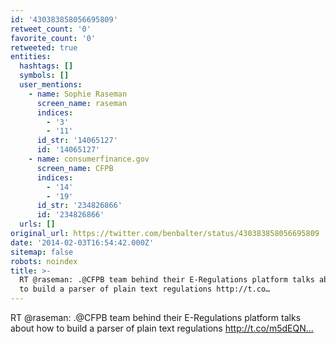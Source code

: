 ```yaml
---
id: '430383858056695809'
retweet_count: '0'
favorite_count: '0'
retweeted: true
entities:
  hashtags: []
  symbols: []
  user_mentions:
    - name: Sophie Raseman
      screen_name: raseman
      indices:
        - '3'
        - '11'
      id_str: '14065127'
      id: '14065127'
    - name: consumerfinance.gov
      screen_name: CFPB
      indices:
        - '14'
        - '19'
      id_str: '234826866'
      id: '234826866'
  urls: []
original_url: https://twitter.com/benbalter/status/430383858056695809
date: '2014-02-03T16:54:42.000Z'
sitemap: false
robots: noindex
title: >-
  RT @raseman: .@CFPB team behind their E-Regulations platform talks about how
  to build a parser of plain text regulations http://t.co…
---
```


RT @raseman: .@CFPB team behind their E-Regulations platform talks about how to build a parser of plain text regulations http://t.co/m5dEQN…